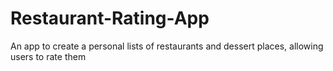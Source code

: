 # Restaurant-Rating-App
An app to create a personal lists of restaurants and dessert places, allowing users to rate them
